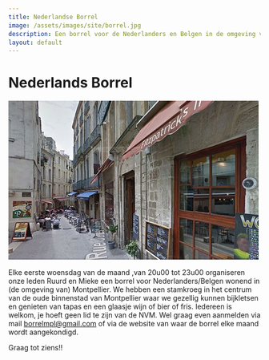 ```yaml
---
title: Nederlandse Borrel
image: /assets/images/site/borrel.jpg
description: Een borrel voor de Nederlanders en Belgen in de omgeving van Montpellier
layout: default
---
```


# Nederlands Borrel

![Nederlandse Borrel](/assets/images/site/borrel.jpg)

Elke eerste woensdag van de maand ,van 20u00 tot 23u00 organiseren onze leden Ruurd en Mieke een borrel voor Nederlanders/Belgen wonend in (de omgeving van) Montpellier. We hebben een stamkroeg in het centrum van de oude binnenstad van Montpellier waar we gezellig kunnen bijkletsen en genieten van tapas en een glaasje wijn of bier of fris.
Iedereen is welkom, je hoeft geen lid te zijn van de NVM. Wel graag even aanmelden via mail [borrelmpl@gmail.com](mailto:borrelmpl@gmail.com) of via de website van waar de borrel elke maand wordt aangekondigd.

Graag tot ziens!!
